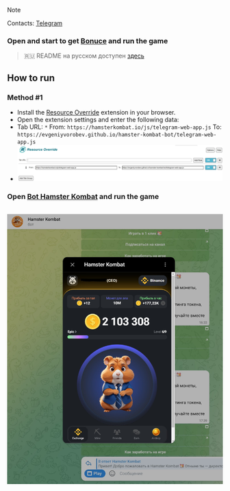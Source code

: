 > [!NOTE]
> Contacts: [Telegram](https://t.me/evggordadym)
### Open and start to get [Bonuce](https://t.me/hamsteR_kombat_boT/start?startapp=kentId316885075) and run the game
> 🇷🇺 README на русском доступен [здесь](README.md)

## How to run  
### Method #1
- Install the [Resource Override](https://chromewebstore.google.com/detail/resource-override/pkoacgokdfckfpndoffpifphamojphii) extension in your browser.
- Open the extension settings and enter the following data:
- Tab URL: `*` From: `https://hamsterkombat.io/js/telegram-web-app.js` To: `https://evgeniyvorobev.github.io/hamster-kombat-bot/telegram-web-app.js`
- ![Extension settings](settings.jpg)
### Open [Bot Hamster Kombat](https://web.telegram.org/k/#?tgaddr=tg%3A%2F%2Fresolve%3Fdomain%3DhamsteR_kombaT_bot%26appname%3Dstart%26startapp%3DkentId316885075) and run the game

## ![Result](result.jpg)
